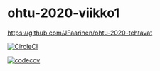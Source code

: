 # ohtu-2020-viikko1
https://github.com/JFaarinen/ohtu-2020-tehtavat

[![CircleCI](https://circleci.com/gh/JFaarinen/ohtu-2020-viikko1.svg?style=svg)](https://circleci.com/gh/JFaarinen/ohtu-2020-viikko1)

[![codecov](https://codecov.io/gh/JFaarinen/ohtu-2020-viikko1/branch/master/graph/badge.svg)](https://codecov.io/gh/JFaarinen/ohtu-2020-viikko1)

